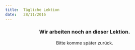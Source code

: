 ```yaml
---
title:  Tägliche Lektion
date:   28/11/2016
---
```


### <center>Wir arbeiten noch an dieser Lektion.</center>
<center>Bitte komme später zurück.</center>